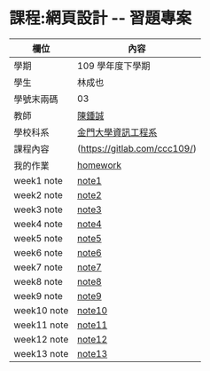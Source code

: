 # 課程:網頁設計 -- 習題專案

欄位 | 內容
-----|--------
學期 | 109 學年度下學期
學生 |  林成也
學號末兩碼 | 03
教師 | [陳鍾誠](https://www.nqu.edu.tw/educsie/index.php?act=blog&code=list&ids=4)
學校科系 | [金門大學資訊工程系](https://www.nqu.edu.tw/educsie/index.php)
課程內容 | (https://gitlab.com/ccc109/)
我的作業 | [homework](./homework)
week1 note| [note1](./week1/note.html)
week2 note| [note2](./week2/note.html)
week3 note| [note3](./week3/note.html)
week4 note| [note4](./week4/note.html)
week5 note| [note5](./week5/note.html)
week6 note| [note6](./week6/note.html)
week7 note| [note7](./week7/note.html)
week8 note| [note8](./week8/note.html)
week9 note| [note9](./week9/note.html)
week10 note| [note10](./week10/note.html)
week11 note| [note11](./week11/note.html)
week12 note| [note12](./week12/note.html)
week13 note| [note13](./week13/note.html)
